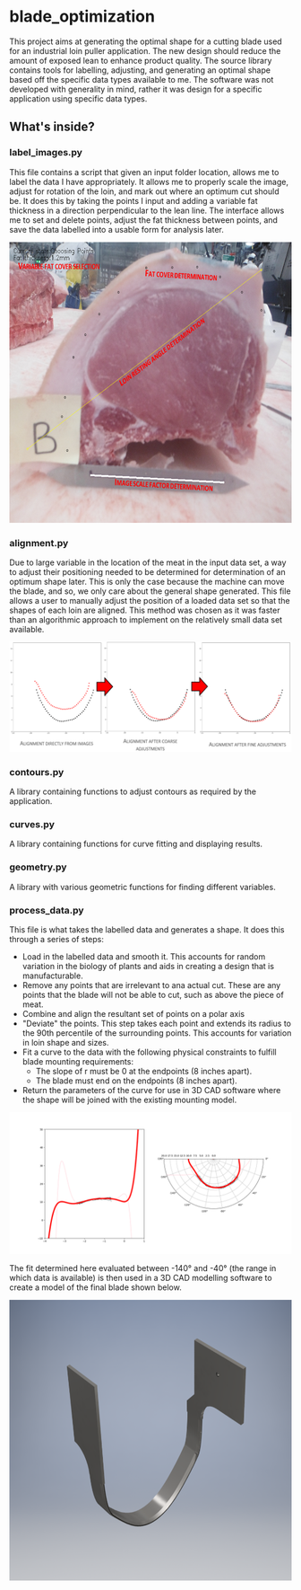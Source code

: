 # blade_optimization
This project aims at generating the optimal shape for a cutting blade used for an industrial loin puller application. The new design should reduce the amount of exposed lean to enhance product quality. The source library contains tools for labelling, adjusting, and generating an optimal shape based off the specific data types available to me. The software was not developed with generality in mind, rather it was design for a specific application using specific data types. 

## What's inside?

### label_images.py 
This file contains a script that given an input folder location, allows me to label the data I have appropriately. It allows me to properly scale the image, adjust for rotation of the loin, and mark out where an optimum cut should be. It does this by taking the points I input and adding a variable fat thickness in a direction perpendicular to the lean line. The interface allows me to set and delete points, adjust the fat thickness between points, and save the data labelled into a usable form for analysis later. 

<p align="center">
  <img src="/resources/images/image_labelling.PNG" height="500">
</p>

### alignment.py
Due to large variable in the location of the meat in the input data set, a way to adjust their positioning needed to be determined for determination of an optimum shape later. This is only the case because the machine can move the blade, and so, we only care about the general shape generated. This file allows a user to manually adjust the position of a loaded data set so that the shapes of each loin are aligned. This method was chosen as it was faster than an algorithmic approach to implement on the relatively small data set available. 

<p align="center">
  <img src="/resources/images/alignment_tool_results.PNG">
</p>

### contours.py
A library containing functions to adjust contours as required by the application. 

### curves.py 
A library containing functions for curve fitting and displaying results. 

### geometry.py 
A library with various geometric functions for finding different variables. 

### process_data.py 
This file is what takes the labelled data and generates a shape. It does this through a series of steps:
* Load in the labelled data and smooth it. This accounts for random variation in the biology of plants and aids in creating a design that is manufacturable. 
* Remove any points that are irrelevant to ana actual cut. These are any points that the blade will not be able to cut, such as above the piece of meat. 
* Combine and align the resultant set of points on a polar axis 
* "Deviate" the points. This step takes each point and extends its radius to the 90th percentile of the surrounding points. This accounts for variation in loin shape and sizes.
* Fit a curve to the data with the following physical constraints to fulfill blade mounting requirements:
  * The slope of r must be 0 at the endpoints (8 inches apart).
  * The blade must end on the endpoints (8 inches apart). 
* Return the parameters of the curve for use in 3D CAD software where the shape will be joined with the existing mounting model. 

<p align="center">
  <img src="/resources/images/final_plot.png">
</p>

The fit determined here evaluated between -140° and -40° (the range in which data is available) is then used in a 3D CAD modelling software to create a model of the final blade shown below. 

<p align="center">
  <img src="/resources/images/final_blade.PNG" height="500">
</p>

